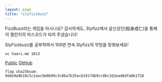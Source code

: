 ```yaml
---
layout: page
title: "slyfizzbuzz"
---
```


FizzBuzz라는 게임을 아시나요? 감사하게도, Slyfizz께서 살신성인(殺身成仁)을 통해 이 챌린지의 마스코드가 되어 주셨습니다!

SlyFizzbuzz를 공부하여서 100번 연속 Slyfizz의 무빙을 맞춰보세요!

`nc haari.me 1013`

[Public](../public/slyfizzbuzz.zip)
[GitHub](https://github.com/soon-haari/my-ctf-challenges/tree/main/2023-hspace-league/slyfizzbuzz)

`flag sha256sum: 9dde9a9b10c5c1aec9e0b99c3c86a7b35ecb1917db9cc0bc3d2ead6dfa0b1f26`